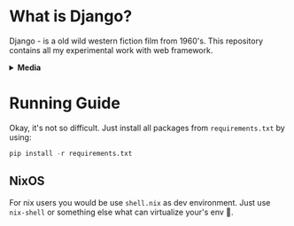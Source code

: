 # What is Django?

Django - is a old wild western fiction film from 1960's.
This repository contains all my experimental work with web framework.

<details>
<summary><b>Media</b></summary>

![image](https://github.com/user-attachments/assets/1ebdb77f-9cca-4251-a793-011acfff1e06)

![image](https://github.com/user-attachments/assets/463c41d3-5a96-4b2c-b951-b010d88fb57e)

</details>

# Running Guide

Okay, it's not so difficult. Just install all packages from
`requirements.txt` by using:
```python
pip install -r requirements.txt
```

## NixOS

For nix users you would be use `shell.nix` as dev environment.
Just use `nix-shell` or something else what can virtualize your's env :woozy_face:.
